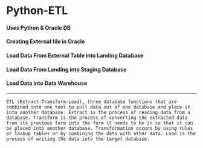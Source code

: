 # Python-ETL
#### Uses Python & Oracle DB
#### Creating External file in Oracle
#### Load Data From External Table into Landing Database
#### Load Data From Landing into Staging Database
#### Load Data into Data Warehouse
********************************************************

```ETL (Extract-Transform-Load), three database functions that are combined into one tool to pull data out of one database and place it into another database. Extract is the process of reading data from a database. Transform is the process of converting the extracted data from its previous form into the form it needs to be in so that it can be placed into another database. Transformation occurs by using rules or lookup tables or by combining the data with other data. Load is the process of writing the data into the target database.```

